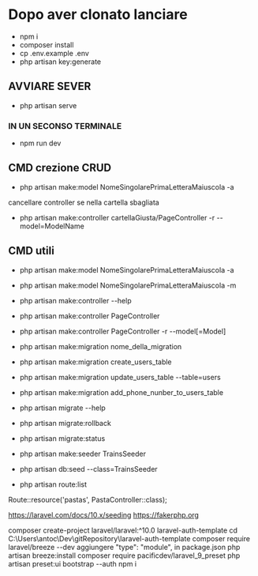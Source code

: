 # Dopo aver clonato lanciare
- npm i
- composer install
- cp .env.example .env 
- php artisan key:generate

## AVVIARE SEVER
- php artisan serve  
### IN UN SECONSO TERMINALE
- npm run dev

## CMD crezione CRUD
- php artisan make:model NomeSingolarePrimaLetteraMaiuscola -a

cancellare controller se nella cartella sbagliata
- php artisan make:controller cartellaGiusta/PageController -r --model=ModelName

## CMD utili
- php artisan make:model NomeSingolarePrimaLetteraMaiuscola -a
- php artisan make:model NomeSingolarePrimaLetteraMaiuscola -m
- php artisan make:controller --help
- php artisan make:controller PageController
- php artisan make:controller PageController -r --model[=Model]
- php artisan make:migration nome_della_migration
- php artisan make:migration create_users_table
- php artisan make:migration update_users_table --table=users
- php artisan make:migration add_phone_nunber_to_users_table
- php artisan migrate --help
- php artisan migrate:rollback
- php artisan migrate:status
- php artisan make:seeder TrainsSeeder
- php artisan db:seed --class=TrainsSeeder

- php artisan route:list

Route::resource('pastas', PastaController::class);


https://laravel.com/docs/10.x/seeding
https://fakerphp.org


composer create-project laravel/laravel:^10.0 laravel-auth-template
cd C:\Users\antoc\Dev\gitRepository\laravel-auth-template
composer require laravel/breeze --dev
 aggiungere "type": "module", in package.json
php artisan breeze:install
composer require pacificdev/laravel_9_preset
php artisan preset:ui bootstrap --auth 
npm i   